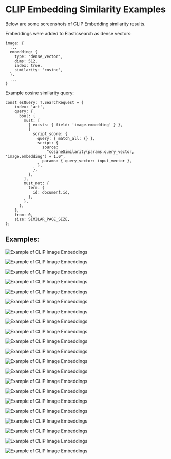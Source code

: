 # CLIP Embedding Similarity Examples

Below are some screenshots of CLIP Embedding similarity results.

Embeddings were added to Elasticsearch as dense vectors:

```
image: {
  ...
  embedding: {
    type: 'dense_vector',
    dims: 512,
    index: true,
    similarity: 'cosine',
  },
  ...
}
```

Example cosine similarity query:

```
const esQuery: T.SearchRequest = {
    index: 'art',
    query: {
      bool: {
        must: [
          { exists: { field: 'image.embedding' } },
          {
            script_score: {
              query: { match_all: {} },
              script: {
                source:
                  "cosineSimilarity(params.query_vector, 'image.embedding') + 1.0",
                params: { query_vector: input_vector },
              },
            },
          },
        ],
        must_not: {
          term: {
            id: document.id,
          },
        },
      },
    },
    from: 0,
    size: SIMILAR_PAGE_SIZE,
};
```

## Examples:

![Example of CLIP Image Embeddings](./img/embeddings/120654.jpeg)

![Example of CLIP Image Embeddings](./img/embeddings/149212.jpeg)

![Example of CLIP Image Embeddings](./img/embeddings/159018.jpeg)

![Example of CLIP Image Embeddings](./img/embeddings/159971.jpeg)

![Example of CLIP Image Embeddings](./img/embeddings/166000.jpeg)

![Example of CLIP Image Embeddings](./img/embeddings/166076.jpeg)

![Example of CLIP Image Embeddings](./img/embeddings/166835.jpeg)

![Example of CLIP Image Embeddings](./img/embeddings/166917.jpeg)

![Example of CLIP Image Embeddings](./img/embeddings/169803.jpeg)

![Example of CLIP Image Embeddings](./img/embeddings/188146.jpeg)

![Example of CLIP Image Embeddings](./img/embeddings/214325.jpeg)

![Example of CLIP Image Embeddings](./img/embeddings/216211.jpeg)

![Example of CLIP Image Embeddings](./img/embeddings/224323.jpeg)

![Example of CLIP Image Embeddings](./img/embeddings/224994.jpeg)

![Example of CLIP Image Embeddings](./img/embeddings/225053.jpeg)

![Example of CLIP Image Embeddings](./img/embeddings/2565.jpeg)

![Example of CLIP Image Embeddings](./img/embeddings/3674.jpeg)

![Example of CLIP Image Embeddings](./img/embeddings/3796.jpeg)

![Example of CLIP Image Embeddings](./img/embeddings/4018.jpeg)

![Example of CLIP Image Embeddings](./img/embeddings/4313.jpeg)

![Example of CLIP Image Embeddings](./img/embeddings/5016.jpeg)
